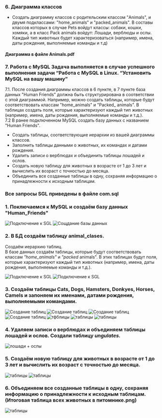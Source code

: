 ### 6. Диаграмма классов
   - Создать диаграмму классов с родительским классом "Animals", и двумя подклассами: "home_animals" и "packed_animals".
В составы классов которых в случае Pets войдут классы: собаки, кошки, хомяки, а в класс Pack animals войдут: Лошади, верблюды и ослы.
Каждый тип животных будет характеризоваться (например, имена, даты рождения, выполняемые команды и т.д)

#### __Диаграмма в файле Animals.pdf__

### 7. Работа с MySQL Задача выполняется в случае успешного выполнения задачи “Работа с MySQL в Linux. “Установить MySQL на вашу машину”

7.1. После создания диаграммы классов в 6 пункте, в 7 пункте база данных "Human Friends" должна быть структурирована в соответствии с этой диаграммой. Например, можно создать таблицы, которые будут соответствовать классам "home_animals" и "Packed_ animals". В таблицах создать поля, которые характеризуют каждый тип животных (например, имена, даты рождения, выполняемые команды и т.д.).<br> 
7.2  В ранее подключенном MySQL создать базу данных с названием "Human Friends".
   - Создать таблицы, соответствующие иерархии из вашей диаграммы классов.
   - Заполнить таблицы данными о животных, их командах и датами рождения.
   - Удалить записи о верблюдах и объединить таблицы лошадей и ослов.
   - Создать новую таблицу для животных в возрасте от 1 до 3 лет и вычислить их возраст с точностью до месяца.
   - Объединить все созданные таблицы в одну, сохраняя информацию о принадлежности к исходным таблицам.
  
### Все запросы SGL приведены в файле com.sql 

### 1. Поключаемся к MySQL и создаём базу данных __"Human_Friends"__
   
<image src="images/Задание 7.png" alt="Подключение к SGL">
   <image src="images/Задание 7.1.png" alt="Сощдание базы данных ">

### 2. В БД создаём таблицу __animal_clases__.
   Создаём иерархию таблиц.   
   В базе данных создаём таблицы, которые будут соответствовать классам _"home_animals"_ и _"packed_ animals". В этих таблицах будут поля, которые характеризуют каждый тип животных (например, имена, даты рождения, выполняемые команды и т.д.). 

<image src="images/animal_clases.png" alt="Подключение к SGL">
<image src="images/Задание 7 11.png" alt="Подключение к SGL">

### 3. Создаём таблицы Cats, Dogs, Hamsters, Donkyes, Horses, Camels и запоняем их именами, датами рождения, выполняемыми командами. 

<image src="images/Процесс создания таблиц.png" alt="Создание таблиц">
<image src="images/Формирование таблиц.png" alt="Создание таблиц">
<image src="images/заполнение таблицы верблюдов.png" alt="Создание таблиц">
<image src="images/общая таблица.png" alt="Создание таблиц">
<image src="images/созданные таблицы.png" alt="тфблицы">
<image src="images/созданные таблицы 2.png" alt="таблицы">
<image src="images/созданные таблицы 3.png" alt="таблицы">

### 4. Удаляем записи о верблюдах и объединяем таблицы лошадей и ослов. Создали таблицу _ungulates._

<image src="images/Объединение таблиц лошади + ослы.png" alt="лошади + ослы">
   
### 5. Создаём новую таблицу для животных в возрасте от 1 до 3 лет и вычислить их возраст с точностью до месяца.

<image src="images/Временная таблица.png" alt="таблицы">
<image src="images/Таблица молодых животных.png" alt="таблицы">

### 6. Объединяем все созданные таблицы в одну, сохраняя информацию о принадлежности к исходным таблицам. (Итоговая таблица всех животных в питомнике.png)

<image src="images/Итоговая таблица всех животных в питомнике.png" alt="таблицы">

 
